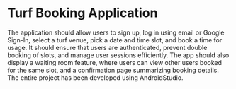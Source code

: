 # Turf Booking Application
The application should allow users to sign up, log in using email or Google Sign-In, select a turf venue, pick a date and time slot, and book a time for usage. It should ensure that users are authenticated, prevent double booking of slots, and manage user sessions efficiently. The app should also display a waiting room feature, where users can view other users booked for the same slot, and a confirmation page summarizing booking details. The entire project has been developed using AndroidStudio.

